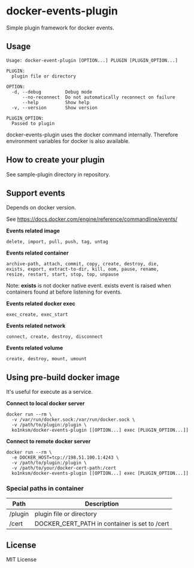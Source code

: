 # docker-events-plugin

Simple plugin framework for docker events.

## Usage

```
Usage: docker-event-plugin [OPTION...] PLUGIN [PLUGIN_OPTION...]

PLUGIN:
  plugin file or directory

OPTION:
  -d, --debug         Debug mode
      --no-reconnect  Do not automatically reconnect on failure
      --help          Show help
  -v, --version       Show version

PLUGIN_OPTION:
  Passed to plugin
```

docker-events-plugin uses the docker command internally.
Therefore environment variables for docker is also available.

## How to create your plugin

See sample-plugin directory in repository.


## Support events

Depends on docker version.

See https://docs.docker.com/engine/reference/commandline/events/

**Events related image**

```
delete, import, pull, push, tag, untag
```


**Events related container**

```
archive-path, attach, commit, copy, create, destroy, die,
exists, export, extract-to-dir, kill, oom, pause, rename,
resize, restart, start, stop, top, unpause
```

Note: **exists** is not docker native event.
exists event is raised when containers found at before listening for events.


**Events related docker exec**

```
exec_create, exec_start
```

**Events related network**

```
connect, create, destroy, disconnect
```

**Events related volume**

```
create, destroy, mount, umount
```

## Using pre-build docker image

It's useful for execute as a service.

**Connect to local docker server**

```
docker run --rm \
  -v /var/run/docker.sock:/var/run/docker.sock \
  -v /path/to/plugin:/plugin \
  ko1nksm/docker-events-plugin [[OPTION...] exec [PLUGIN_OPTION...]]
```

**Connect to remote docker server**

```
docker run --rm \
  -e DOCKER_HOST=tcp://198.51.100.1:4243 \
  -v /path/to/plugin:/plugin \
  -v /path/to/your/docker-cert-path:/cert
  ko1nksm/docker-events-plugin [[OPTION...] exec [PLUGIN_OPTION...]]
```

### Special paths in container

| Path     | Description                                   |
| -------- | --------------------------------------------- |
| /plugin  | plugin file or directory                      |
| /cert    | DOCKER_CERT_PATH in container is set to /cert |


## License

MIT License
